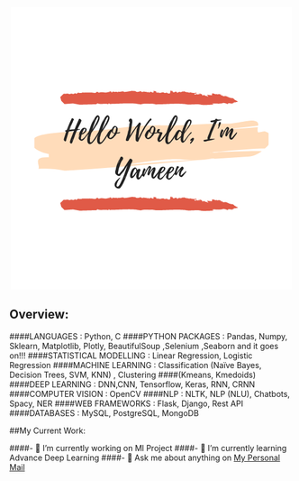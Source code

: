<p align="center">
  <img src="Peachpuff Brush Stroke Photography Logo.png" />
</p>

## Overview:
####LANGUAGES : Python, C
####PYTHON PACKAGES : Pandas, Numpy, Sklearn, Matplotlib, Plotly, BeautifulSoup ,Selenium ,Seaborn and it goes on!!!
####STATISTICAL MODELLING : Linear Regression, Logistic Regression
####MACHINE LEARNING : Classification (Naïve Bayes, Decision Trees, SVM, KNN) , Clustering
####(Kmeans, Kmedoids) 
####DEEP LEARNING : DNN,CNN, Tensorflow, Keras, RNN, CRNN
####COMPUTER VISION : OpenCV
####NLP : NLTK, NLP (NLU), Chatbots, Spacy, NER
####WEB FRAMEWORKS : Flask, Django, Rest API
####DATABASES : MySQL, PostgreSQL, MongoDB


##My Current Work:

####- 🔭 I’m currently working on Ml Project
####- 🌱 I’m currently learning Advance Deep Learning
####- 💬 Ask me about anything on [My Personal Mail](mailto:yameenkhan9@gmail.com)

